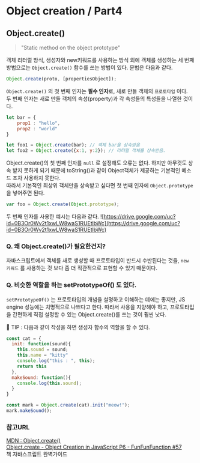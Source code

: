 
# Object creation / Part4
## Object.create()
> "Static method on the object prototype"

객체 리터럴 방식, 생성자와 new키워드를 사용하는 방식 외에 객체를 생성하는 세 번째 방법으로는 `Object.create()` 함수를 쓰는 방법이 있다. 문법은 다음과 같다.

```javascript
Object.create(proto, [propertiesObject]);
```
`Object.create()` 의 첫 번째 인자는 **필수 인자**로, 새로 만들 객체의 `프로토타입` 이다.<br>두 번째 인자는 새로 만들 객체의 속성(property)과 각 속성들의 특성들을 나열한 것이다.


```javascript
let bar = {
	prop1 : "hello",
	prop2 : "world"
}

let foo1 = Object.create(bar); // 객체 bar을 상속받음
let foo2 = Object.create({x:1, y:2}); // 리터럴 객체를 상속받음.
```
Object.create()의 첫 번째 인자를 `null` 로 설정해도 오류는 없다. 하지만 아무것도 상속 받지 못하게 되기 때문에 toString()과 같이 Object객체가 제공하는 기본적인 메소드 조차 사용하지 못한다.<br>따라서 기본적인 최상위 객체만을 상속받고 싶다면 첫 번째 인자에 `Object.prototype` 을 넣어주면 된다.

```javascript
var foo = Object.create(Object.prototype);
```

두 번째 인자를 사용한 예시는 다음과 같다.
![https://drive.google.com/uc?id=0B3Or0Wv2t1xwLW8waS1RUEtlbWc](https://drive.google.com/uc?id=0B3Or0Wv2t1xwLW8waS1RUEtlbWc)


### Q. 왜 Object.create()가 필요한건지?
자바스크립트에서 객체를 새로 생성할 때 프로토타입이 반드시 수반된다는 것을, `new 키워드` 를 사용하는 것 보다 좀 더 직관적으로 표현할 수 있기 때문이다.

### Q. 비슷한 역할을 하는 setPrototypeOf() 도 있다.
`setPrototypeOf()` 는 프로토타입의 개념을 설명하고 이해하는 데에는 좋지만, JS engine 성능에는 치명적으로 나쁘다고 한다.  따라서 사용을 지양해야 하고, 프로토타입을 간편하게 직접 설정할 수 있는 Object.create()를 쓰는 것이 훨씬 낫다.
<br>

📌 TIP : 다음과 같이 작성을 하면 생성자 함수의 역할을 할 수 있다.

```javascript
const cat = {
  init: function(sound){
    this.sound = sound;
    this.name = "kitty"
    console.log("this : ", this);
    return this
  },
  makeSound: function(){
    console.log(this.sound);
  }
}

const mark = Object.create(cat).init("meow!");
mark.makeSound();

```

### 참고URL
[MDN : Object.create()](https://developer.mozilla.org/ko/docs/Web/JavaScript/Reference/Global_Objects/Object/create)<br>[Object.create - Object Creation in JavaScript P6 - FunFunFunction #57](https://youtu.be/CDFN1VatiJA?list=PL0zVEGEvSaeHBZFy6Q8731rcwk0Gtuxub)<br> 책 자바스크립트 완벽가이드

